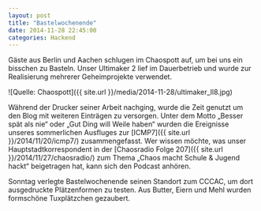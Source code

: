```yaml
---
layout: post
title: "Bastelwochenende"
date: 2014-11-28 22:45:00
categories: Hackend
---
```

Gäste aus Berlin und Aachen schlugen im Chaospott auf, um bei uns ein bisschen zu Basteln. Unser Ultimaker 2 lief im Dauerbetrieb und wurde zur Realisierung mehrerer Geheimprojekte verwendet.

![Quelle: Chaospott]({{ site.url }}/media/2014-11-28/ultimaker_ll8.jpg)

Während der Drucker seiner Arbeit nachging, wurde die Zeit genutzt um den Blog mit weiteren Einträgen zu versorgen. Unter dem Motto „Besser spät als nie“ oder „Gut Ding will Weile haben“ wurden die Ereignisse unseres sommerlichen Ausfluges zur [ICMP7]({{ site.url }}/2014/11/20/icmp7/) zusammengefasst. Wer wissen möchte, was unser Hauptstadtkorrespondent in der [Chaosradio Folge 207]({{ site.url }}/2014/11/27/chaosradio/) zum Thema „Chaos macht Schule & Jugend hackt“ beigetragen hat, kann sich den Podcast anhören.

Sonntag verlegte Bastelwochenende seinen Standort zum CCCAC, um dort ausgedruckte Plätzenformen zu testen. Aus Butter, Eiern und Mehl wurden formschöne Tuxplätzchen gezaubert.